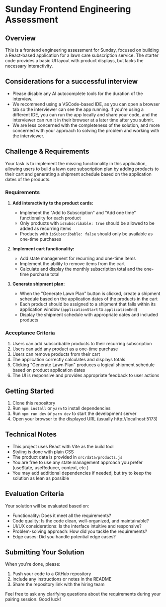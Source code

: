 # Sunday Frontend Engineering Assessment

## Overview
This is a frontend engineering assessment for Sunday, focused on building a React-based application for a lawn care subscription service. The starter code provides a basic UI layout with product displays, but lacks the necessary interactivity.

## Considerations for a successful interview
- Please disable any AI autocomplete tools for the duration of the interview.
- We recommend using a VSCode-based IDE, as you can open a browser tab so the interviewer can see the app running. If you're using a different IDE, you can run the app locally and share your code, and the interviewer can run it in their browser at a later time after you submit.
- We are less concerned with the completeness of the solution, and more concerned with your approach to solving the problem and working with the interviewer.

## Challenge & Requirements

Your task is to implement the missing functionality in this application, allowing users to build a lawn care subscription plan by adding products to their cart and generating a shipment schedule based on the application dates of the products.

### Requirements
1. **Add interactivity to the product cards:**
   - Implement the "Add to Subscription" and "Add one time" functionality for each product
   - Only products with `isSubscribable: true` should be allowed to be added as recurring items
   - Products with `isSubscribable: false` should only be available as one-time purchases


2. **Implement cart functionality:**
   - Add state management for recurring and one-time items
   - Implement the ability to remove items from the cart
   - Calculate and display the monthly subscription total and the one-time purchase total

3. **Generate shipment plan:**
   - When the "Generate Lawn Plan" button is clicked, create a shipment schedule based on the application dates of the products in the cart
   - Each product should be assigned to a shipment that falls within its application window (`applicationStart` to `applicationEnd`)
   - Display the shipment schedule with appropriate dates and included products

### Acceptance Criteria

1. Users can add subscribable products to their recurring subscription
2. Users can add any product as a one-time purchase
3. Users can remove products from their cart
4. The application correctly calculates and displays totals
5. Clicking "Generate Lawn Plan" produces a logical shipment schedule based on product application dates
6. The UI is responsive and provides appropriate feedback to user actions

## Getting Started

1. Clone this repository
2. Run `npm install` or `yarn` to install dependencies
3. Run `npm run dev` or `yarn dev` to start the development server
4. Open your browser to the displayed URL (usually http://localhost:5173)

## Technical Notes

- This project uses React with Vite as the build tool
- Styling is done with plain CSS
- The product data is provided in `src/data/products.js`
- You are free to use any state management approach you prefer (useState, useReducer, context, etc.)
- You may add additional dependencies if needed, but try to keep the solution as lean as possible

## Evaluation Criteria

Your solution will be evaluated based on:

- Functionality: Does it meet all the requirements?
- Code quality: Is the code clean, well-organized, and maintainable?
- UI/UX considerations: Is the interface intuitive and responsive?
- Problem-solving approach: How did you tackle the requirements?
- Edge cases: Did you handle potential edge cases?

## Submitting Your Solution

When you're done, please:

1. Push your code to a GitHub repository
2. Include any instructions or notes in the README
3. Share the repository link with the hiring team

Feel free to ask any clarifying questions about the requirements during your pairing session. Good luck!

